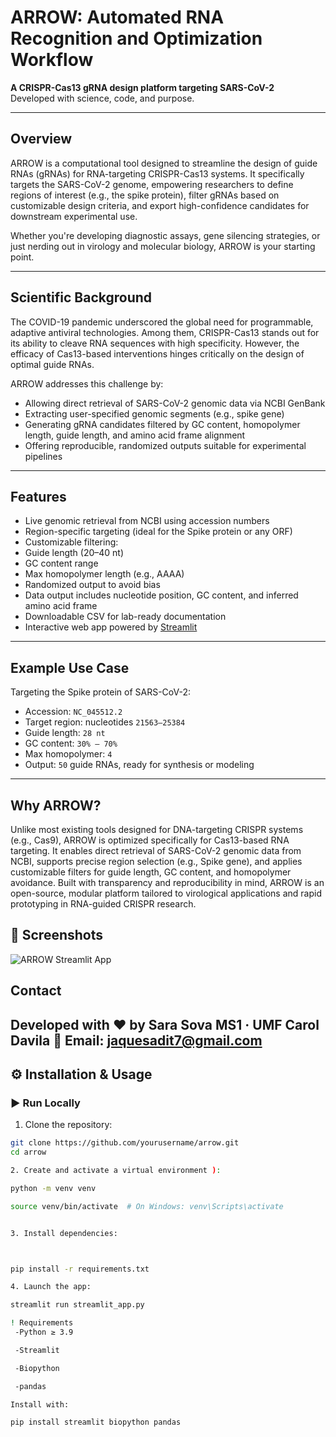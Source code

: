 #  ARROW: Automated RNA Recognition and Optimization Workflow

**A CRISPR-Cas13 gRNA design platform targeting SARS-CoV-2**  
Developed with science,  code, and  purpose.

---

## Overview

ARROW is a computational tool designed to streamline the design of guide RNAs (gRNAs) for RNA-targeting CRISPR-Cas13 systems. It specifically targets the SARS-CoV-2 genome, empowering researchers to define regions of interest (e.g., the spike protein), filter gRNAs based on customizable design criteria, and export high-confidence candidates for downstream experimental use.

Whether you're developing diagnostic assays, gene silencing strategies, or just nerding out in virology and molecular biology, ARROW is your starting point.

---

## Scientific Background

The COVID-19 pandemic underscored the global need for programmable, adaptive antiviral technologies. Among them, CRISPR-Cas13 stands out for its ability to cleave RNA sequences with high specificity. However, the efficacy of Cas13-based interventions hinges critically on the design of optimal guide RNAs.

ARROW addresses this challenge by:

- Allowing direct retrieval of SARS-CoV-2 genomic data via NCBI GenBank
- Extracting user-specified genomic segments (e.g., spike gene)
- Generating gRNA candidates filtered by GC content, homopolymer length, guide length, and amino acid frame alignment
- Offering reproducible, randomized outputs suitable for experimental pipelines

---

##  Features

-  Live genomic retrieval from NCBI using accession numbers
-  Region-specific targeting (ideal for the Spike protein or any ORF)
-  Customizable filtering:
  - Guide length (20–40 nt)
  - GC content range
  - Max homopolymer length (e.g., AAAA)
-  Randomized output to avoid bias
-  Data output includes nucleotide position, GC content, and inferred amino acid frame
-  Downloadable CSV for lab-ready documentation
-  Interactive web app powered by [Streamlit](https://streamlit.io)

---

## Example Use Case

Targeting the Spike protein of SARS-CoV-2:

- Accession: `NC_045512.2`
- Target region: nucleotides `21563–25384`
- Guide length: `28 nt`
- GC content: `30% – 70%`
- Max homopolymer: `4`
- Output: `50` guide RNAs, ready for synthesis or modeling

---
## Why ARROW?
Unlike most existing tools designed for DNA-targeting CRISPR systems (e.g., Cas9), ARROW is optimized specifically for Cas13-based RNA targeting. It enables direct retrieval of SARS-CoV-2 genomic data from NCBI, supports precise region selection (e.g., Spike gene), and applies customizable filters for guide length, GC content, and homopolymer avoidance. Built with transparency and reproducibility in mind, ARROW is an open-source, modular platform tailored to virological applications and rapid prototyping in RNA-guided CRISPR research.

## 📸 Screenshots


![ARROW Streamlit App](screenshots)

##  Contact
Developed with ❤️ by Sara Sova
MS1 · UMF Carol Davila
📧 Email: jaquesadit7@gmail.com
---

## ⚙️ Installation & Usage

### ▶ Run Locally

1. Clone the repository:
```bash
git clone https://github.com/yourusername/arrow.git
cd arrow

2. Create and activate a virtual environment ):

python -m venv venv

source venv/bin/activate  # On Windows: venv\Scripts\activate


3. Install dependencies:



pip install -r requirements.txt

4. Launch the app:

streamlit run streamlit_app.py

! Requirements
 -Python ≥ 3.9

 -Streamlit

 -Biopython

 -pandas

Install with:

pip install streamlit biopython pandas


